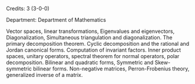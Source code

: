 Credits: 3 (3-0-0)

Department: Department of Mathematics

Vector spaces, linear transformations, Eigenvalues and eigenvectors, Diagonalization, Simultaneous triangulation and diagonalization. The primary decomposition theorem. Cyclic decomposition and the rational and Jordan canonical forms. Computation of invariant factors. Inner product spaces, unitary operators, spectral theorem for normal operators, polar decomposition. Bilinear and quadratic forms, Symmetric and Skew-symmetric bilinear forms. Non-negative matrices, Perron-Frobenius theory, generalized inverse of a matrix.